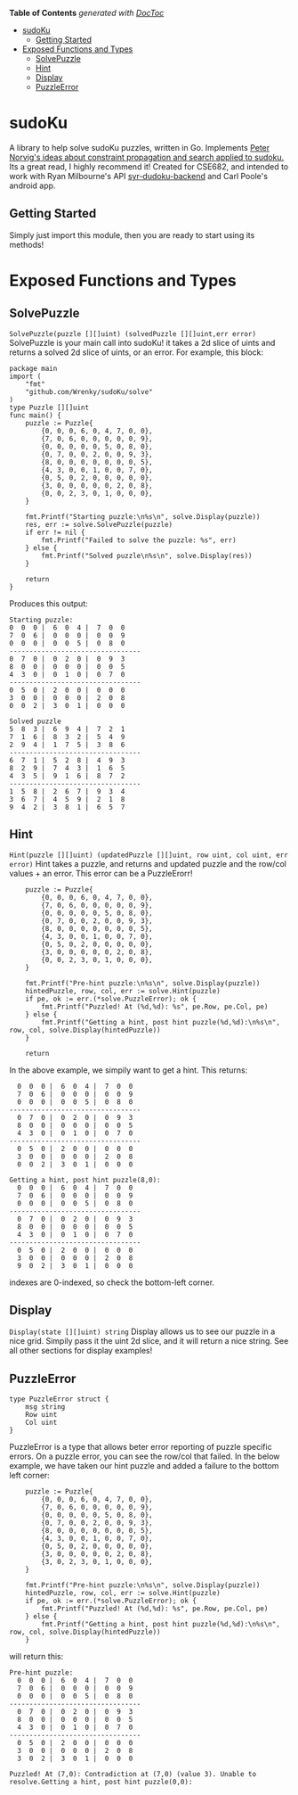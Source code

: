 <!-- START doctoc generated TOC please keep comment here to allow auto update -->
<!-- DON'T EDIT THIS SECTION, INSTEAD RE-RUN doctoc TO UPDATE -->
**Table of Contents**  *generated with [DocToc](https://github.com/thlorenz/doctoc)*

- [sudoKu](#sudoku)
  - [Getting Started](#getting-started)
- [Exposed Functions and Types](#exposed-functions-and-types)
  - [SolvePuzzle](#solvepuzzle)
  - [Hint](#hint)
  - [Display](#display)
  - [PuzzleError](#puzzleerror)

<!-- END doctoc generated TOC please keep comment here to allow auto update -->

# sudoKu
A library to help solve sudoKu puzzles, written in Go. Implements [Peter Norvig's ideas about constraint propagation and search applied to sudoku.](http://norvig.com/sudoku.html) Its a great read, I highly recommend it!
Created for CSE682, and intended to work with Ryan Milbourne's API [syr-dudoku-backend](https://github.com/ryanbmilbourne/syr-sudoku-backend) and Carl Poole's android app.


## Getting Started
Simply just import this module, then you are ready to start using its methods!


# Exposed Functions and Types

## SolvePuzzle
 ```SolvePuzzle(puzzle [][]uint) (solvedPuzzle [][]uint,err error)```
SolvePuzzle is your main call into sudoKu! it takes a 2d slice of uints and returns a solved 2d slice of uints, or an error. 
For example, this block:
```
package main
import (
	"fmt"
	"github.com/Wrenky/sudoKu/solve"
)
type Puzzle [][]uint
func main() {
	puzzle := Puzzle{
		{0, 0, 0, 6, 0, 4, 7, 0, 0},
		{7, 0, 6, 0, 0, 0, 0, 0, 9},
		{0, 0, 0, 0, 0, 5, 0, 8, 0},
		{0, 7, 0, 0, 2, 0, 0, 9, 3},
		{8, 0, 0, 0, 0, 0, 0, 0, 5},
		{4, 3, 0, 0, 1, 0, 0, 7, 0},
		{0, 5, 0, 2, 0, 0, 0, 0, 0},
		{3, 0, 0, 0, 0, 0, 2, 0, 8},
		{0, 0, 2, 3, 0, 1, 0, 0, 0},
	}

	fmt.Printf("Starting puzzle:\n%s\n", solve.Display(puzzle))
	res, err := solve.SolvePuzzle(puzzle)
	if err != nil {
		fmt.Printf("Failed to solve the puzzle: %s", err)
	} else {
		fmt.Printf("Solved puzzle\n%s\n", solve.Display(res))
	}

	return
}

```
Produces this output:
```
Starting puzzle:
0  0  0 |  6  0  4 |  7  0  0
7  0  6 |  0  0  0 |  0  0  9
0  0  0 |  0  0  5 |  0  8  0
---------------------------------
0  7  0 |  0  2  0 |  0  9  3
8  0  0 |  0  0  0 |  0  0  5
4  3  0 |  0  1  0 |  0  7  0
---------------------------------
0  5  0 |  2  0  0 |  0  0  0
3  0  0 |  0  0  0 |  2  0  8
0  0  2 |  3  0  1 |  0  0  0

Solved puzzle
5  8  3 |  6  9  4 |  7  2  1
7  1  6 |  8  3  2 |  5  4  9
2  9  4 |  1  7  5 |  3  8  6
---------------------------------
6  7  1 |  5  2  8 |  4  9  3
8  2  9 |  7  4  3 |  1  6  5
4  3  5 |  9  1  6 |  8  7  2
---------------------------------
1  5  8 |  2  6  7 |  9  3  4
3  6  7 |  4  5  9 |  2  1  8
9  4  2 |  3  8  1 |  6  5  7

```


## Hint
 ```Hint(puzzle [][]uint) (updatedPuzzle [][]uint, row uint, col uint, err error)```
Hint takes a puzzle, and returns and updated puzzle and the row/col values + an error. This error can be a PuzzleErorr!
```
    puzzle := Puzzle{
        {0, 0, 0, 6, 0, 4, 7, 0, 0},
        {7, 0, 6, 0, 0, 0, 0, 0, 9},
        {0, 0, 0, 0, 0, 5, 0, 8, 0},
        {0, 7, 0, 0, 2, 0, 0, 9, 3},
        {8, 0, 0, 0, 0, 0, 0, 0, 5},
        {4, 3, 0, 0, 1, 0, 0, 7, 0},
        {0, 5, 0, 2, 0, 0, 0, 0, 0},
        {3, 0, 0, 0, 0, 0, 2, 0, 8},
        {0, 0, 2, 3, 0, 1, 0, 0, 0},
    }

    fmt.Printf("Pre-hint puzzle:\n%s\n", solve.Display(puzzle))
    hintedPuzzle, row, col, err := solve.Hint(puzzle)
    if pe, ok := err.(*solve.PuzzleError); ok {
        fmt.Printf("Puzzled! At (%d,%d): %s", pe.Row, pe.Col, pe)
    } else {
        fmt.Printf("Getting a hint, post hint puzzle(%d,%d):\n%s\n", row, col, solve.Display(hintedPuzzle))
    }

    return

```
In the above example,  we simpily want to get a hint. This returns:

```
  0  0  0 |  6  0  4 |  7  0  0
  7  0  6 |  0  0  0 |  0  0  9
  0  0  0 |  0  0  5 |  0  8  0
---------------------------------
  0  7  0 |  0  2  0 |  0  9  3
  8  0  0 |  0  0  0 |  0  0  5
  4  3  0 |  0  1  0 |  0  7  0
---------------------------------
  0  5  0 |  2  0  0 |  0  0  0
  3  0  0 |  0  0  0 |  2  0  8
  0  0  2 |  3  0  1 |  0  0  0

Getting a hint, post hint puzzle(8,0):
  0  0  0 |  6  0  4 |  7  0  0
  7  0  6 |  0  0  0 |  0  0  9
  0  0  0 |  0  0  5 |  0  8  0
---------------------------------
  0  7  0 |  0  2  0 |  0  9  3
  8  0  0 |  0  0  0 |  0  0  5
  4  3  0 |  0  1  0 |  0  7  0
---------------------------------
  0  5  0 |  2  0  0 |  0  0  0
  3  0  0 |  0  0  0 |  2  0  8
  9  0  2 |  3  0  1 |  0  0  0
```
indexes are 0-indexed, so check the bottom-left corner.

## Display
 ```Display(state [][]uint) string```
 Display allows us to see our puzzle in a nice grid. Simpily pass it the uint 2d slice, and it will return a nice string.
 See all other sections for display examples!

## PuzzleError
``` 
type PuzzleError struct {
	msg string
	Row uint
	Col uint
}
```
PuzzleError is a type that allows beter error reporting of puzzle specific errors. On a puzzle error, you can see the row/col that failed. In the below example, we have taken our hint puzzle and added a failure to the bottom left corner:
```
	puzzle := Puzzle{
		{0, 0, 0, 6, 0, 4, 7, 0, 0},
		{7, 0, 6, 0, 0, 0, 0, 0, 9},
		{0, 0, 0, 0, 0, 5, 0, 8, 0},
		{0, 7, 0, 0, 2, 0, 0, 9, 3},
		{8, 0, 0, 0, 0, 0, 0, 0, 5},
		{4, 3, 0, 0, 1, 0, 0, 7, 0},
		{0, 5, 0, 2, 0, 0, 0, 0, 0},
		{3, 0, 0, 0, 0, 0, 2, 0, 8},
		{3, 0, 2, 3, 0, 1, 0, 0, 0},
	}

	fmt.Printf("Pre-hint puzzle:\n%s\n", solve.Display(puzzle))
	hintedPuzzle, row, col, err := solve.Hint(puzzle)
	if pe, ok := err.(*solve.PuzzleError); ok {
		fmt.Printf("Puzzled! At (%d,%d): %s", pe.Row, pe.Col, pe)
	} else {
		fmt.Printf("Getting a hint, post hint puzzle(%d,%d):\n%s\n", row, col, solve.Display(hintedPuzzle))
	}

```
will return this:

```
Pre-hint puzzle:
  0  0  0 |  6  0  4 |  7  0  0
  7  0  6 |  0  0  0 |  0  0  9
  0  0  0 |  0  0  5 |  0  8  0
---------------------------------
  0  7  0 |  0  2  0 |  0  9  3
  8  0  0 |  0  0  0 |  0  0  5
  4  3  0 |  0  1  0 |  0  7  0
---------------------------------
  0  5  0 |  2  0  0 |  0  0  0
  3  0  0 |  0  0  0 |  2  0  8
  3  0  2 |  3  0  1 |  0  0  0

Puzzled! At (7,0): Contradiction at (7,0) (value 3). Unable to resolve.Getting a hint, post hint puzzle(0,0):

```
